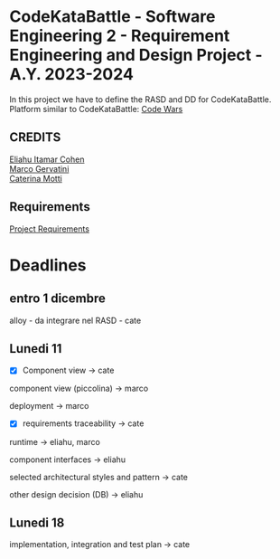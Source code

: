 # CodeKataBattle - Software Engineering 2 - Requirement Engineering and Design Project - A.Y. 2023-2024    
In this project we have to define the RASD and DD for CodeKataBattle.  
Platform similar to CodeKataBattle: [Code Wars](https://www.codewars.com/)  
## CREDITS  
[Eliahu Itamar Cohen](https://github.com/EliahuC)  
[Marco Gervatini](https://github.com/Shift007)  
[Caterina Motti](https://github.com/mttcrn)  

## Requirements
[Project Requirements](https://github.com/mttcrn/Cohen-Gervatini-Motti/blob/main/Assignment%20RDD%20AY%202023-2024.pdf)  

# Deadlines
## entro 1 dicembre 
alloy - da integrare nel RASD - cate

## Lunedi 11

- [x] Component view -> cate 

component view (piccolina) -> marco

deployment -> marco

- [x] requirements traceability -> cate

runtime -> eliahu, marco

component interfaces -> eliahu

selected architectural styles and pattern -> cate

other design decision (DB) -> eliahu

## Lunedi 18
implementation, integration and test plan -> cate


